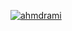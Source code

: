[![ahmdrami](https://circleci.com/gh/ahmdrami/rtdd.svg?style=svg)](https://app.circleci.com/pipelines/github/ahmdrami/rtdd)
